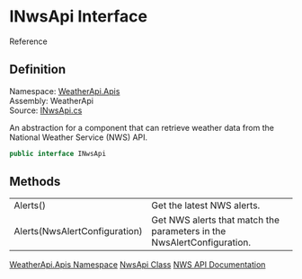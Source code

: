 # INwsApi Interface

Reference

## Definition

Namespace: [WeatherApi.Apis](WeatherApi-Apis.md)<br />
Assembly: WeatherApi<br />
Source: [INwsApi.cs](https://github.com/walton713/WeatherApis/blob/master/WeatherApi/Apis/INwsApi.cs)

An abstraction for a component that can retrieve weather data from the National Weather Service (NWS) API.

```C#
public interface INwsApi
```

## Methods

<table>
<tr>
<td>Alerts()</td>
<td>Get the latest NWS alerts.</td>
</tr>
<tr>
<td>Alerts(NwsAlertConfiguration)</td>
<td>Get NWS alerts that match the parameters in the NwsAlertConfiguration.</td>
</tr>
</table>

<seealso>
<category ref="wrs">
<a href="WeatherApi-Apis.md">WeatherApi.Apis Namespace</a>
<a href="NwsApi.md">NwsApi Class</a>
</category>
<category ref="external">
<a href="https://www.weather.gov/documentation/services-web-api">NWS API Documentation</a>
</category>
</seealso>
